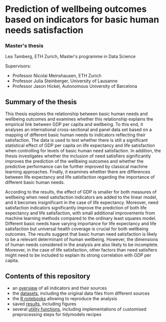 # Prediction of wellbeing outcomes based on indicators for basic human needs satisfaction

### Master's thesis

Lea Tamberg, ETH Zurich, Master's programme in Data Science

Supervisors:

* Professor Nicolai Meinshausen, ETH Zurich
* Professor Julia Steinberger, University of Lausanne
* Professor Jason Hickel, Autonomous University of Barcelona

## Summary of the thesis

This thesis explores the relationship between basic human needs and wellbeing outcomes and examines whether this relationship explains the empirical link between GDP per capita and wellbeing. To this end, it analyses an international cross-sectional and panel data set based on a mapping of different basic human needs to indicators reflecting their satisfaction. The data is used to test whether there is still a significant statistical effect of GDP per capita on life expectancy and life satisfaction when controlling for levels of basic human need satisfaction. In addition, the thesis investigates whether the inclusion of need satisfiers significantly improves the prediction of the wellbeing outcomes and whether the predictive performance can be further improved by classical machine learning approaches. Finally, it examines whether there are differences between life expectancy and life satisfaction regarding the importance of different basic human needs. 


According to the results, the effect of GDP is smaller for both measures of wellbeing when need satisfaction indicators are added to the linear model, and it becomes insignificant in the case of life expectancy. Moreover, need satisfaction indicators significantly improve the prediction of both life expectancy and life satisfaction, with small additional improvements from machine learning methods compared to the ordinary least squares model. Different basic needs have varying importance for life expectancy and life satisfaction but universal health coverage is crucial for both wellbeing outcomes. The results suggest that basic human need satisfaction is likely to be a relevant determinant of human wellbeing. However, the dimensions of human needs considered in the analysis are also likely to be incomplete. Moreover, in the case of life satisfaction, other factors than need satisfiers might need to be included to explain its strong correlation with GDP per capita.


## Contents of this repository

* an [overview](indicators.xlsx) of all indicators and their sources
* the [datasets](data), including the original data files from different sources
* the [R notebooks](notebooks) allowing to reproduce the analysis
* saved [results](results), including figures
* several [utility functions](utils), including implementations of customised preprocessing steps for tidymodels recipes

